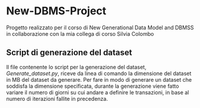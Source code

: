 # New-DBMS-Project
Progetto realizzato per il corso di New Generational Data Model and DBMSS in collaborazione con la mia collega di corso Silvia Colombo

## Script di generazione del dataset

Il file contenente lo script per la generazione del dataset, _Generate\_dataset.py_, riceve da linea di comando la dimensione del dataset in MB del dataset da generare. Per fare in modo di generare un dataset che soddisfa la dimensione specificata, durante la generazione viene fatto variare il numero di giorni su cui andare a definire le transazioni, in base al numero di iterazioni fallite in precedenza.